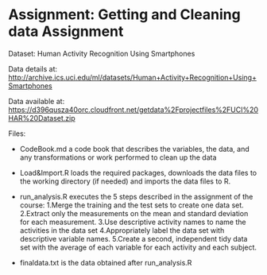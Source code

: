 # Assignment: Getting and Cleaning data Assignment

Dataset: Human Activity Recognition Using Smartphones 

Data details at: http://archive.ics.uci.edu/ml/datasets/Human+Activity+Recognition+Using+Smartphones

Data available at: https://d396qusza40orc.cloudfront.net/getdata%2Fprojectfiles%2FUCI%20HAR%20Dataset.zip

Files:
- CodeBook.md a code book that describes the variables, the data, and any transformations or work performed to clean up the data

- Load&Import.R loads the required packages, downloads the data files to the working directory (if needed) and imports the data files to R. 

- run_analysis.R executes the 5 steps described in the assignment of the course:
  1.Merge the training and the test sets to create one data set.
  2.Extract only the measurements on the mean and standard deviation for each measurement.
  3.Use descriptive activity names to name the activities in the data set
  4.Appropriately label the data set with descriptive variable names.
  5.Create a second, independent tidy data set with the average of each variable for each activity and each subject.

- finaldata.txt is the data obtained after run_analysis.R
